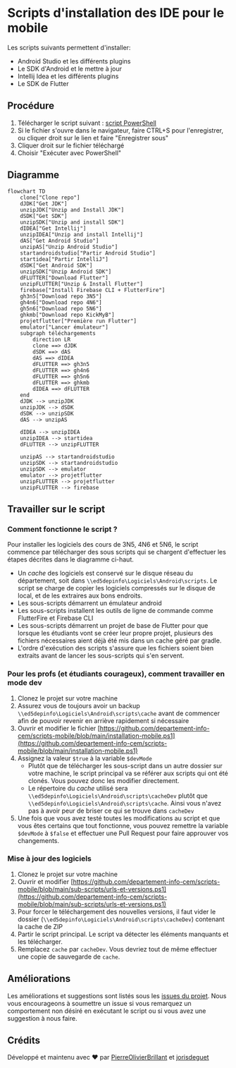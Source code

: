 # Scripts d'installation des IDE pour le mobile

Les scripts suivants permettent d'installer:

- Android Studio et les différents plugins
- Le SDK d'Android et le mettre à jour
- Intellij Idea et les différents plugins
- Le SDK de Flutter

## Procédure

1. Télécharger le script suivant : [script PowerShell](https://raw.githubusercontent.com/departement-info-cem/scripts-mobile/main/installation-mobile.ps1 "download")
2. Si le fichier s'ouvre dans le navigateur, faire CTRL+S pour l'enregistrer, ou cliquer droit sur le lien et faire "Enregistrer sous"
3. Cliquer droit sur le fichier téléchargé
4. Choisir "Exécuter avec PowerShell"

## Diagramme
```mermaid
flowchart TD
    clone["Clone repo"]
    dJDK["Get JDK"]
    unzipJDK["Unzip and Install JDK"]
    dSDK["Get SDK"]
    unzipSDK["Unzip and install SDK"]
    dIDEA["Get Intellij"]
    unzipIDEA["Unzip and install Intellij"]
    dAS["Get Android Studio"]
    unzipAS["Unzip Android Studio"]
    startandroidstudio["Partir Android Studio"]
    startidea["Partir IntelliJ"]
    dSDK["Get Android SDK"]
    unzipSDK["Unzip Android SDK"]
    dFLUTTER["Download Flutter"]
    unzipFLUTTER["Unzip & Install Flutter"]
    firebase["Install Firebase CLI + FlutterFire"]
    gh3n5["Download repo 3N5"]
    gh4n6["Download repo 4N6"]
    gh5n6["Download repo 5N6"]
    ghkmb["Download repo KickMyB"]
    projetflutter["Première run Flutter"]
    emulator["Lancer émulateur"]
    subgraph téléchargements
        direction LR
        clone ==> dJDK
        dSDK ==> dAS
        dAS ==> dIDEA
        dFLUTTER ==> gh3n5
        dFLUTTER ==> gh4n6
        dFLUTTER ==> gh5n6
        dFLUTTER ==> ghkmb
        dIDEA ==> dFLUTTER
    end
    dJDK --> unzipJDK
    unzipJDK --> dSDK
    dSDK --> unzipSDK
    dAS --> unzipAS
    
    dIDEA --> unzipIDEA
    unzipIDEA --> startidea
    dFLUTTER --> unzipFLUTTER
    
    unzipAS --> startandroidstudio
    unzipSDK --> startandroidstudio
    unzipSDK --> emulator
    emulator --> projetflutter
    unzipFLUTTER --> projetflutter
    unzipFLUTTER --> firebase
```

## Travailler sur le script

### Comment fonctionne le script ?

Pour installer les logiciels des cours de 3N5, 4N6 et 5N6, le script commence par télécharger des sous scripts qui se chargent d'effectuer les étapes décrites dans le diagramme ci-haut.

- Un *cache* des logiciels est conservé sur le disque réseau du département, soit dans `\\ed5depinfo\Logiciels\Android\scripts`. Le script se charge de copier les logiciels compressés sur le disque de local, et de les extraires aux bons endroits.
- Les sous-scripts démarrent un émulateur android
- Les sous-scripts installent les outils de ligne de commande comme FlutterFire et Firebase CLI
- Les sous-scripts démarrent un projet de base de Flutter pour que lorsque les étudiants vont se créer leur propre projet, plusieurs des fichiers nécessaires aient déjà été mis dans un cache géré par gradle.
- L'ordre d'exécution des scripts s'assure que les fichiers soient bien extraits avant de lancer les sous-scripts qui s'en servent.

### Pour les profs (et étudiants courageux), comment travailler en mode dev

1. Clonez le projet sur votre machine
2. Assurez vous de toujours avoir un backup `\\ed5depinfo\Logiciels\Android\scripts\cache` avant de commencer afin de pouvoir revenir en arriève rapidement si nécessaire
3. Ouvrir et modifier le fichier [https://github.com/departement-info-cem/scripts-mobile/blob/main/installation-mobile.ps1](https://github.com/departement-info-cem/scripts-mobile/blob/main/installation-mobile.ps1)
4. Assignez la valeur `$true` à la variable `$devMode`
   - Plutôt que de télécharger les sous-script dans un autre dossier sur votre machine, le script principal va se référer aux scripts qui ont été clonés. Vous pouvez donc les modifier directement.
   - Le répertoire du *cache* utilisé sera `\\ed5depinfo\Logiciels\Android\scripts\cacheDev` plutôt que `\\ed5depinfo\Logiciels\Android\scripts\cache`. Ainsi vous n'avez pas à avoir peur de briser ce qui se trouve dans `cacheDev`
5. Une fois que vous avez testé toutes les modifications au script et que vous êtes certains que tout fonctionne, vous pouvez remettre la variable `$devMode` à `$false` et effectuer une Pull Request pour faire approuver vos changements.

### Mise à jour des logiciels

1. Clonez le projet sur votre machine
2. Ouvrir et modifier [https://github.com/departement-info-cem/scripts-mobile/blob/main/sub-scripts/urls-et-versions.ps1](https://github.com/departement-info-cem/scripts-mobile/blob/main/sub-scripts/urls-et-versions.ps1)
3. Pour forcer le téléchargement des nouvelles versions, il faut vider le dossier (`\\ed5depinfo\Logiciels\Android\scripts\cacheDev`) contenant la cache de ZIP
4. Partir le script principal. Le script va détecter les éléments manquants et les télécharger.
5. Remplacez `cache` par `cacheDev`. Vous devriez tout de même effectuer une copie de sauvegarde de `cache`.

## Améliorations

Les améliorations et suggestions sont listés sous les [issues du projet](https://github.com/departement-info-cem/scripts-mobile/issues). Nous vous encourageons à soumettre un issue si vous remarquez un comportement non désiré en exécutant le script ou si vous avez une suggestion à nous faire.

## Crédits

Développé et maintenu avec ❤️ par [PierreOlivierBrillant](https://github.com/PierreOlivierBrillant) et [jorisdeguet](https://github.com/jorisdeguet)
